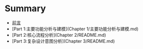 # Summary

* [前言](README.md)
* [Part 1:主要功能分析与建模](Chapter 1/主要功能分析与建模.md)
* [Part 2:核心流程分析](Chapter 2/README.md)
* [Part 3:复杂设计意图分析](Chapter 3/README.md)

